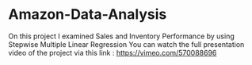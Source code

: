 # Amazon-Data-Analysis
On this project I examined Sales and Inventory Performance by using Stepwise Multiple Linear Regression
You can watch the full presentation video of the project via this link : https://vimeo.com/570088696
